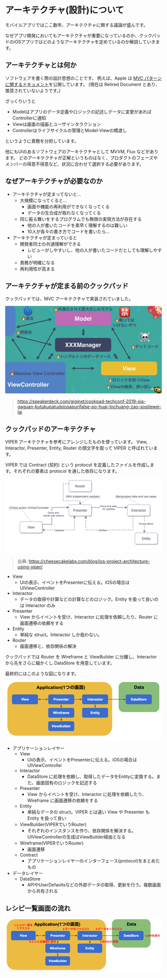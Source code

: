 # アーキテクチャ(設計)について

モバイルアプリではここ数年、アーキテクチャに関する議論が盛んです。

なぜアプリ開発においてもアーキテクチャが重要になっているのか、クックパッドのiOSアプリではどのようなアーキテクチャを定めているのか解説していきます。

## アーキテクチャとは何か

ソフトウェアを書く際の設計思想のことです。
例えば、Apple は [MVC パターンに関するドキュメント](https://developer.apple.com/library/archive/documentation/General/Conceptual/DevPedia-CocoaCore/MVC.html)を公開しています。 (現在は Retired Document とあり、推奨されていないようです。)

ざっくりいうと
- Modelはアプリのデータ定義やロジックの記述しデータに変更があればControllerに通知
- Viewは画面の描画とユーザインタラクション
- Controllerはライフサイクルの管理とModel-Viewの橋渡し

というように責務を分担しています。

他にもUIのあるソフトウェアのアーキテクチャとして MVVM, Flux などがあります。
どのアーキテクチャが正解というものはなく、プロダクトのフェーズやメンバーの得意不得意など、状況に合わせて選択する必要があります。

## なぜアーキテクチャが必要なのか

- アーキテクチャが定まってないと...
  - 大規模になってくると...
    - 画面や機能の再利用ができなくなってくる
    - データの生合成が取れなくなってくる
  - 同じ振る舞いをするプログラムでも無限の実現方法が存在する
    - 他の人が書いたコードを素早く理解するのは難しい
    - 10人が各々の書き方でコードを書いたら...
- アーキテクチャが定まっていると
  - 開発者同士の共通理解ができる
    - レビューがしやすいし、他の人が書いたコードだとしても理解しやすい
  - 責務が明確になる
  - 再利用性が高まる

## アーキテクチャが定まる前のクックパッド

クックパッドでは、MVC アーキテクチャで実装されていました。

![](./Images/01_0.png)

> https://speakerdeck.com/giginet/cookpad-techconf-2019-xia-gaguan-kutukupatudoiosapurifalse-po-huai-tochuang-zao-sositewei-lai

## クックパッドのアーキテクチャ

VIPER アーキテクチャを参考にアレンジしたものを使っています。
View, Interactor, Presenter, Entity, Router の頭文字を取って VIPER と呼ばれています。

VIPER では Contract (契約) という protocol を定義したファイルを作成します。それぞれの要素は protocol を通した依存になります。

![](./Images/01_1.png)

> 出典: https://cheesecakelabs.com/blog/ios-project-architecture-using-viper/

- View
    - UIの表示、イベントをPresenterに伝える。iOSの場合はUIViewController
- Interactor
    - データの取得や計算などの計算などのロジック。Entity を扱って良いのは Interactor のみ
- Presenter
    - View からイベントを受け、Interactor に処理を依頼したり、Router に画面遷移の依頼をする
- Entity
    - 単純な struct。Interactor しか扱わない。
- Router
    - 画面遷移と、依存関係の解決

クックパッドでは Router を Wireframe と ViewBuilder に分離し、Interactor から先をさらに細かくし DataStore を用意しています。

最終的にはこのような図になります。

![](./Images/01_2.png)

- アプリケーションレイヤー
  - View
    - UIの表示、イベントをPresenterに伝える。iOSの場合はUIViewController
  - Interactor
    - DataStore に処理を依頼し、取得したデータをEntityに変換する。また、画面固有のロジックを記述する
  - Presenter
    - View からイベントを受け、Interactor に処理を依頼したり、Wireframe に画面遷移の依頼をする
  - Entity
    - 単純なデータの struct。VIPER とは違い View や Presenter も Entity を扱って良い
  - ViewBuilder(VIPERでいうRouter)
    - それぞれのインスタンスを作り、依存関係を解決する。UIViewControllerの生成はViewBuilder経由となる
  - Wireframe(VIPERでいうRouter)
    - 画面遷移
  - Contract
    - アプリケーションレイヤーのインターフェース(protocol)をまとめたもの
- データレイヤー
  - DataStore
    - APIやUserDefaultsなどの外部データの取得、更新を行う。複数画面から共有される

## レシピ一覧画面の流れ

![](./Images/01_3.png)
